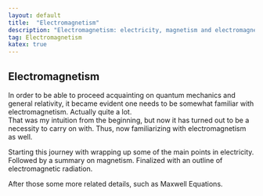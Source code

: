 ```yaml
---
layout: default
title:  "Electromagnetism"
description: "Electromagnetism: electricity, magnetism and electromagnetic radiation combined"
tag: Electromagnetism
katex: true
---
```


## Electromagnetism

In order to be able to proceed acquainting on quantum mechanics and general relativity, it became evident one needs to be somewhat familiar with electromagnetism. Actually quite a lot.  
That was my intuition from the beginning, but now it has turned out to be a necessity to carry on with. Thus, now familiarizing with electromagnetism as well.  

Starting this journey with wrapping up some of the main points in electricity.  
Followed by a summary on magnetism.
Finalized with an outline of electromagnetic radiation.  

After those some more related details, such as Maxwell Equations.
